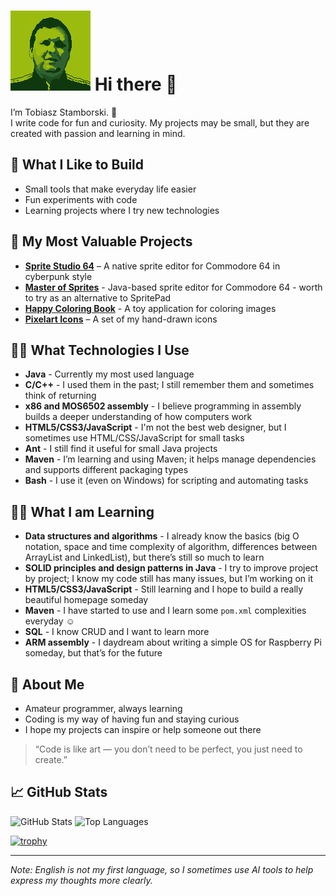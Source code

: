 # ![](avatar128.png) Hi there 👋

I’m Tobiasz Stamborski. 👋  
I write code for fun and curiosity. My projects may be small, but they are created with passion and learning in mind.  

## 🔧 What I Like to Build
- Small tools that make everyday life easier  
- Fun experiments with code  
- Learning projects where I try new technologies  

## 🌟 My Most Valuable Projects
- [**Sprite Studio 64**](https://github.com/tstamborski/sprite-studio-64) – A native sprite editor for Commodore 64 in cyberpunk style  
- [**Master of Sprites**](https://github.com/tstamborski/master-of-sprites) - Java-based sprite editor for Commodore 64 - worth to try as an alternative to SpritePad
- [**Happy Coloring Book**](https://github.com/tstamborski/happy-coloring-book) - A toy application for coloring images
- [**Pixelart Icons**](https://github.com/tstamborski/pixelart-icons) – A set of my hand-drawn icons  

## 🧑‍💻 What Technologies I Use
- **Java** - Currently my most used language
- **C/C++** - I used them in the past; I still remember them and sometimes think of returning
- **x86 and MOS6502 assembly** - I believe programming in assembly builds a deeper understanding of how computers work
- **HTML5/CSS3/JavaScript** - I'm not the best web designer, but I sometimes use HTML/CSS/JavaScript for small tasks
- **Ant** - I still find it useful for small Java projects
- **Maven** - I’m learning and using Maven; it helps manage dependencies and supports different packaging types
- **Bash** - I use it (even on Windows) for scripting and automating tasks

## 🧑‍🎓 What I am Learning
- **Data structures and algorithms** - I already know the basics (big O notation, space and time complexity of algorithm, differences between ArrayList and LinkedList), but there’s still so much to learn
- **SOLID principles and design patterns in Java** - I try to improve project by project; I know my code still has many issues, but I’m working on it
- **HTML5/CSS3/JavaScript** - Still learning and I hope to build a really beautiful homepage someday
- **Maven** - I have started to use and I learn some `pom.xml` complexities everyday ☺️
- **SQL** - I know CRUD and I want to learn more
- **ARM assembly** - I daydream about writing a simple OS for Raspberry Pi someday, but that’s for the future

## 🌱 About Me
- Amateur programmer, always learning  
- Coding is my way of having fun and staying curious  
- I hope my projects can inspire or help someone out there  

> “Code is like art — you don’t need to be perfect, you just need to create.”

## 📈 GitHub Stats

![GitHub Stats](https://github-readme-stats.vercel.app/api?username=tstamborski&theme=juicyfresh)
![Top Languages](https://github-readme-stats.vercel.app/api/top-langs?username=tstamborski&theme=juicyfresh&layout=donut)

[![trophy](https://github-profile-trophy.vercel.app/?username=tstamborski&theme=juicyfresh)](https://github.com/ryo-ma/github-profile-trophy)

---
*Note: English is not my first language, so I sometimes use AI tools to help express my thoughts more clearly.*
